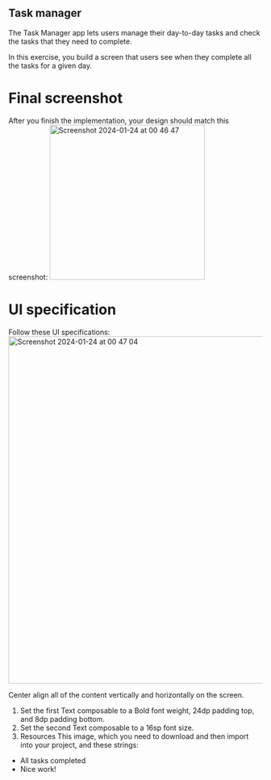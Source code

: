 ## Task manager
The Task Manager app lets users manage their day-to-day tasks and check the tasks that they need to complete.

In this exercise, you build a screen that users see when they complete all the tasks for a given day.

# Final screenshot
After you finish the implementation, your design should match this screenshot:
<img width="307" alt="Screenshot 2024-01-24 at 00 46 47" src="https://github.com/Hitendra27/TaskManager/assets/73651340/d599da6b-2baf-4e8c-aa63-7f858e41120c">


# UI specification
Follow these UI specifications:
<img width="688" alt="Screenshot 2024-01-24 at 00 47 04" src="https://github.com/Hitendra27/TaskManager/assets/73651340/ab102b42-ceb3-4db8-9bc1-4072b5791dda">

Center align all of the content vertically and horizontally on the screen.
1. Set the first Text composable to a Bold font weight, 24dp padding top, and 8dp padding bottom.
2. Set the second Text composable to a 16sp font size.
3. Resources
This image, which you need to download and then import into your project, and these strings:

* All tasks completed
* Nice work!
